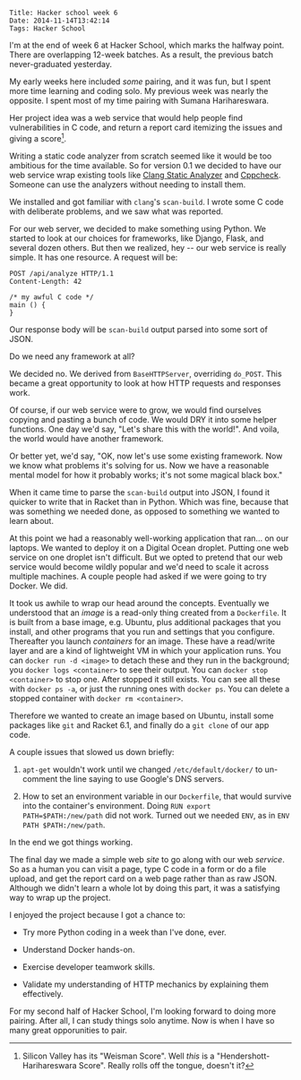     Title: Hacker school week 6
    Date: 2014-11-14T13:42:14
    Tags: Hacker School

I'm at the end of week 6 at Hacker School, which marks the halfway
point. There are overlapping 12-week batches. As a result, the
previous batch never-graduated yesterday.

My early weeks here included _some_ pairing, and it was fun, but I
spent more time learning and coding solo. My previous week was nearly
the opposite. I spent most of my time pairing with Sumana
Harihareswara.

<!-- more -->

Her project idea was a web service that would help people find
vulnerabilities in C code, and return a report card itemizing the
issues and giving a score[^1].

[^1]: Silicon Valley has its "Weisman Score". Well _this_ is a
"Hendershott-Harihareswara Score". Really rolls off the tongue,
doesn't it?

Writing a static code analyzer from scratch seemed like it would be
too ambitious for the time available. So for version 0.1 we decided to
have our web service wrap existing tools like
[Clang Static Analyzer](http://clang-analyzer.llvm.org/) and
[Cppcheck](http://cppcheck.sourceforge.net/). Someone can use the
analyzers without needing to install them.

We installed and got familiar with `clang`'s `scan-build`. I wrote
some C code with deliberate problems, and we saw what was reported.

For our web server, we decided to make something using Python. We
started to look at our choices for frameworks, like Django, Flask, and
several dozen others. But then we realized, hey -- our web service is
really simple. It has one resource. A request will be:

```http
POST /api/analyze HTTP/1.1
Content-Length: 42

/* my awful C code */
main () {
}
```

Our response body will be `scan-build` output parsed into some sort of
JSON.

Do we need any framework at all?

We decided no. We derived from `BaseHTTPServer`, overriding `do_POST`.
This became a great opportunity to look at how HTTP requests and
responses work.

Of course, if our web service were to grow, we would find ourselves
copying and pasting a bunch of code. We would DRY it into some helper
functions. One day we'd say, "Let's share this with the world!". And
voila, the world would have another framework.

Or better yet, we'd say, "OK, now let's use some existing framework.
Now we know what problems it's solving for us. Now we have a
reasonable mental model for how it probably works; it's not some
magical black box."

When it came time to parse the `scan-build` output into JSON, I found
it quicker to write that in Racket than in Python. Which was fine,
because that was something we needed done, as opposed to something we
wanted to learn about.

At this point we had a reasonably well-working application that ran...
on our laptops. We wanted to deploy it on a Digital Ocean droplet.
Putting one web service on one droplet isn't difficult. But we opted
to pretend that our web service would become wildly popular and we'd
need to scale it across multiple machines. A couple people had asked
if we were going to try Docker. We did.

It took us awhile to wrap our head around the concepts. Eventually we
understood that an _image_ is a read-only thing created from a
`Dockerfile`. It is built from a base image, e.g. Ubuntu, plus
additional packages that you install, and other programs that you run
and settings that you configure. Thereafter you launch _containers_
for an image. These have a read/write layer and are a kind of
lightweight VM in which your application runs. You can `docker run -d
<image>` to detach these and they run in the background; you `docker
logs <container>` to see their output. You can `docker stop
<container>` to stop one. After stopped it still exists. You can see
all these with `docker ps -a`, or just the running ones with `docker
ps`. You can delete a stopped container with `docker rm <container>`.

Therefore we wanted to create an image based on Ubuntu, install some
packages like `git` and Racket 6.1, and finally do a `git clone` of
our app code.

A couple issues that slowed us down briefly:

1. `apt-get` wouldn't work until we changed `/etc/default/docker/` to
   un-comment the line saying to use Google's DNS servers.

2. How to set an environment variable in our `Dockerfile`, that would
   survive into the container's environment. Doing `RUN export
   PATH=$PATH:/new/path` did not work. Turned out we needed `ENV`, as
   in `ENV PATH $PATH:/new/path`.

In the end we got things working.

The final day we made a simple web _site_ to go along with our web
_service_. So as a human you can visit a page, type C code in a form
or do a file upload, and get the report card on a web page rather than
as raw JSON. Although we didn't learn a whole lot by doing this part,
it was a satisfying way to wrap up the project.

I enjoyed the project because I got a chance to:

- Try more Python coding in a week than I've done, ever.

- Understand Docker hands-on.

- Exercise developer teamwork skills.

- Validate my understanding of HTTP mechanics by explaining them
  effectively.

For my second half of Hacker School, I'm looking forward to doing more
pairing. After all, I can study things solo anytime. Now is when I
have so many great opporunities to pair.
